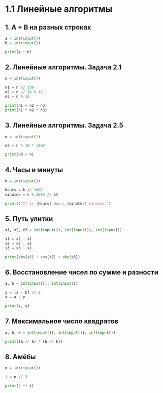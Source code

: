 # 1.1 Линейные алгоритмы
## 1. 	A + B на разных строках
```python
a = int(input())
b = int(input())

print(a + b)
```
## 2. Линейные алгоритмы. Задача 2.1
```python
n = int(input())

n1 = n // 100
n2 = n // 10 % 10
n3 = n % 10

print(n1 + n2 + n3)
print(n1 * n2 * n3)
```
## 3. Линейные алгоритмы. Задача 2.5
```python
n = int(input())

n3 = n % 10 * 1000

print(n3 + n)
```
## 4. Часы и минуты
```python
k = int(input())

hours = k // 3600
minutes = k % 3600 // 60

print(f"It is {hours} hours {minutes} minutes.")
```
## 5. Путь улитки
```python
x1, x2, x3 = int(input()), int(input()), int(input())

s1 = x2 - x1
s2 = x3 - x2
s3 = x3 - x1

print(abs(s1) + abs(s2) + abs(s3))
```
## 6. Восстановление чисел по сумме и разности
```python
a, b = int(input()), int(input())

y = (a - b) // 2
x = a - y

print(x, y)
```
## 7. Максимальное число квадратов
```python
a, b, k = int(input()), int(input()), int(input())

print((a // k) * (b // k))
```
## 8. Амёбы
```python
n = int(input())

i = n // 3

print(2 ** i)
```
